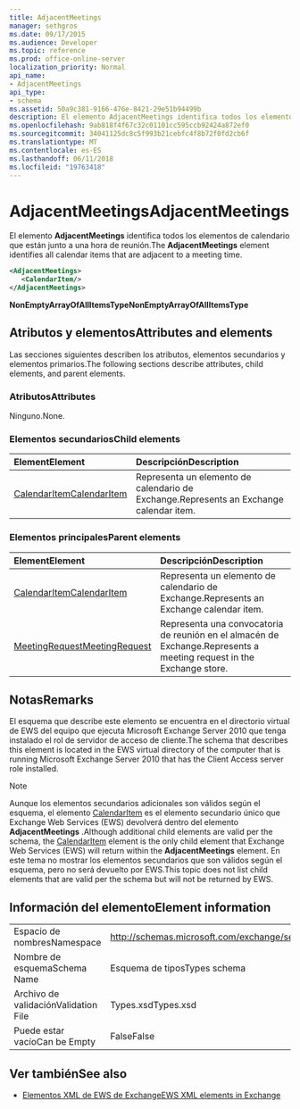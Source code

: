 ```yaml
---
title: AdjacentMeetings
manager: sethgros
ms.date: 09/17/2015
ms.audience: Developer
ms.topic: reference
ms.prod: office-online-server
localization_priority: Normal
api_name:
- AdjacentMeetings
api_type:
- schema
ms.assetid: 50a9c381-9166-476e-8421-29e51b94499b
description: El elemento AdjacentMeetings identifica todos los elementos de calendario que están junto a una hora de reunión.
ms.openlocfilehash: 9ab818f4f67c32c01101cc595ccb92424a872ef0
ms.sourcegitcommit: 34041125dc8c5f993b21cebfc4f8b72f0fd2cb6f
ms.translationtype: MT
ms.contentlocale: es-ES
ms.lasthandoff: 06/11/2018
ms.locfileid: "19763418"
---
```

# <a name="adjacentmeetings"></a><span data-ttu-id="e0544-103">AdjacentMeetings</span><span class="sxs-lookup"><span data-stu-id="e0544-103">AdjacentMeetings</span></span>

<span data-ttu-id="e0544-104">El elemento **AdjacentMeetings** identifica todos los elementos de calendario que están junto a una hora de reunión.</span><span class="sxs-lookup"><span data-stu-id="e0544-104">The **AdjacentMeetings** element identifies all calendar items that are adjacent to a meeting time.</span></span> 
  
```xml
<AdjacentMeetings>
   <CalendarItem/>
</AdjacentMeetings>
```

 <span data-ttu-id="e0544-105">**NonEmptyArrayOfAllItemsType**</span><span class="sxs-lookup"><span data-stu-id="e0544-105">**NonEmptyArrayOfAllItemsType**</span></span>
## <a name="attributes-and-elements"></a><span data-ttu-id="e0544-106">Atributos y elementos</span><span class="sxs-lookup"><span data-stu-id="e0544-106">Attributes and elements</span></span>

<span data-ttu-id="e0544-107">Las secciones siguientes describen los atributos, elementos secundarios y elementos primarios.</span><span class="sxs-lookup"><span data-stu-id="e0544-107">The following sections describe attributes, child elements, and parent elements.</span></span>
  
### <a name="attributes"></a><span data-ttu-id="e0544-108">Atributos</span><span class="sxs-lookup"><span data-stu-id="e0544-108">Attributes</span></span>

<span data-ttu-id="e0544-109">Ninguno.</span><span class="sxs-lookup"><span data-stu-id="e0544-109">None.</span></span>
  
### <a name="child-elements"></a><span data-ttu-id="e0544-110">Elementos secundarios</span><span class="sxs-lookup"><span data-stu-id="e0544-110">Child elements</span></span>

|<span data-ttu-id="e0544-111">**Element**</span><span class="sxs-lookup"><span data-stu-id="e0544-111">**Element**</span></span>|<span data-ttu-id="e0544-112">**Descripción**</span><span class="sxs-lookup"><span data-stu-id="e0544-112">**Description**</span></span>|
|:-----|:-----|
|[<span data-ttu-id="e0544-113">CalendarItem</span><span class="sxs-lookup"><span data-stu-id="e0544-113">CalendarItem</span></span>](calendaritem.md) <br/> |<span data-ttu-id="e0544-114">Representa un elemento de calendario de Exchange.</span><span class="sxs-lookup"><span data-stu-id="e0544-114">Represents an Exchange calendar item.</span></span>  <br/> |
   
### <a name="parent-elements"></a><span data-ttu-id="e0544-115">Elementos principales</span><span class="sxs-lookup"><span data-stu-id="e0544-115">Parent elements</span></span>

|<span data-ttu-id="e0544-116">**Element**</span><span class="sxs-lookup"><span data-stu-id="e0544-116">**Element**</span></span>|<span data-ttu-id="e0544-117">**Descripción**</span><span class="sxs-lookup"><span data-stu-id="e0544-117">**Description**</span></span>|
|:-----|:-----|
|[<span data-ttu-id="e0544-118">CalendarItem</span><span class="sxs-lookup"><span data-stu-id="e0544-118">CalendarItem</span></span>](calendaritem.md) <br/> |<span data-ttu-id="e0544-119">Representa un elemento de calendario de Exchange.</span><span class="sxs-lookup"><span data-stu-id="e0544-119">Represents an Exchange calendar item.</span></span>  <br/> |
|[<span data-ttu-id="e0544-120">MeetingRequest</span><span class="sxs-lookup"><span data-stu-id="e0544-120">MeetingRequest</span></span>](meetingrequest.md) <br/> |<span data-ttu-id="e0544-121">Representa una convocatoria de reunión en el almacén de Exchange.</span><span class="sxs-lookup"><span data-stu-id="e0544-121">Represents a meeting request in the Exchange store.</span></span>  <br/> |
   
## <a name="remarks"></a><span data-ttu-id="e0544-122">Notas</span><span class="sxs-lookup"><span data-stu-id="e0544-122">Remarks</span></span>

<span data-ttu-id="e0544-123">El esquema que describe este elemento se encuentra en el directorio virtual de EWS del equipo que ejecuta Microsoft Exchange Server 2010 que tenga instalado el rol de servidor de acceso de cliente.</span><span class="sxs-lookup"><span data-stu-id="e0544-123">The schema that describes this element is located in the EWS virtual directory of the computer that is running Microsoft Exchange Server 2010 that has the Client Access server role installed.</span></span>
  
> [!NOTE]
> <span data-ttu-id="e0544-124">Aunque los elementos secundarios adicionales son válidos según el esquema, el elemento [CalendarItem](calendaritem.md) es el elemento secundario único que Exchange Web Services (EWS) devolverá dentro del elemento **AdjacentMeetings** .</span><span class="sxs-lookup"><span data-stu-id="e0544-124">Although additional child elements are valid per the schema, the [CalendarItem](calendaritem.md) element is the only child element that Exchange Web Services (EWS) will return within the **AdjacentMeetings** element.</span></span> <span data-ttu-id="e0544-125">En este tema no mostrar los elementos secundarios que son válidos según el esquema, pero no será devuelto por EWS.</span><span class="sxs-lookup"><span data-stu-id="e0544-125">This topic does not list child elements that are valid per the schema but will not be returned by EWS.</span></span> 
  
## <a name="element-information"></a><span data-ttu-id="e0544-126">Información del elemento</span><span class="sxs-lookup"><span data-stu-id="e0544-126">Element information</span></span>

|||
|:-----|:-----|
|<span data-ttu-id="e0544-127">Espacio de nombres</span><span class="sxs-lookup"><span data-stu-id="e0544-127">Namespace</span></span>  <br/> |http://schemas.microsoft.com/exchange/services/2006/types  <br/> |
|<span data-ttu-id="e0544-128">Nombre de esquema</span><span class="sxs-lookup"><span data-stu-id="e0544-128">Schema Name</span></span>  <br/> |<span data-ttu-id="e0544-129">Esquema de tipos</span><span class="sxs-lookup"><span data-stu-id="e0544-129">Types schema</span></span>  <br/> |
|<span data-ttu-id="e0544-130">Archivo de validación</span><span class="sxs-lookup"><span data-stu-id="e0544-130">Validation File</span></span>  <br/> |<span data-ttu-id="e0544-131">Types.xsd</span><span class="sxs-lookup"><span data-stu-id="e0544-131">Types.xsd</span></span>  <br/> |
|<span data-ttu-id="e0544-132">Puede estar vacío</span><span class="sxs-lookup"><span data-stu-id="e0544-132">Can be Empty</span></span>  <br/> |<span data-ttu-id="e0544-133">False</span><span class="sxs-lookup"><span data-stu-id="e0544-133">False</span></span>  <br/> |
   
## <a name="see-also"></a><span data-ttu-id="e0544-134">Ver también</span><span class="sxs-lookup"><span data-stu-id="e0544-134">See also</span></span>

- [<span data-ttu-id="e0544-135">Elementos XML de EWS de Exchange</span><span class="sxs-lookup"><span data-stu-id="e0544-135">EWS XML elements in Exchange</span></span>](ews-xml-elements-in-exchange.md)

